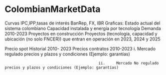 # ColombianMarketData


Curvas IPC,IPP,tasas de interés BanRep, FX, IBR 
 Graficas: Estado actual del sistema colombiano 
Capacidad instalada y energía por tecnología
Demanda 2010-2023
Proyectos en construcción
Proyectos (tecnología, capacidad y ubicación (no solo FNCER)) que entran en operación en 2023, 2024 y 2025


Precio spot Historial 2010- 2023
Precios contratos 2010-2023
                                               i.     Mercado regulado precios y plazos y condiciones (Ejemplo: garantías)

                                              ii.     Mercado No regulado precios y plazos y condiciones (Ejemplo: garantías)


